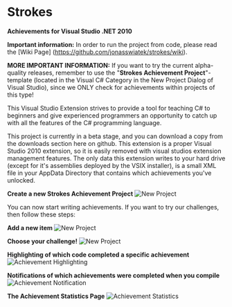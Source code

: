 # Strokes
**Achievements for Visual Studio .NET 2010**

**Important information:** In order to run the project from code, please read the [Wiki Page] (https://github.com/jonasswiatek/strokes/wiki).

**MORE IMPORTANT INFORMATION:** If you want to try the current alpha-quality releases, remember to use the "**Strokes Achievement Project**"-template (located in the Visual C# Category in the New Project Dialog of Visual Studio), since we ONLY check for achievements within projects of this type!

This Visual Studio Extension strives to provide a tool for teaching C# to beginners and give experienced programmers an opportunity to catch up with all the features of the C# programming language.

This project is currently in a beta stage, and you can download a copy from the downloads section here on github. This extension is a proper Visual Studio 2010 extension, so it is easily removed with visual studios extension management features. The only data this extension writes to your hard drive (except for it's assemblies deployed by the VSIX installer), is a small XML file in your AppData Directory that contains which achievements you've unlocked.

**Create a new Strokes Achievement Project**
![New Project](/jonasswiatek/strokes/raw/master/docs/project_template.png)

You can now start writing achievements. If you want to try our challenges, then follow these steps:

**Add a new item**
![New Project](/jonasswiatek/strokes/raw/master/docs/project_add_challenge.png)

**Choose your challenge!**
![New Project](/jonasswiatek/strokes/raw/master/docs/template_challenges.png)

**Highlighting of which code completed a specific achievement**
![Achievement Highlighting](/jonasswiatek/strokes/raw/master/docs/achievement_viewport.png)

**Notifications of which achievements were completed when you compile**
![Achievement Notification](/jonasswiatek/strokes/raw/master/docs/achievements_notification.png)

**The Achievement Statistics Page**
![Achievement Statistics](/jonasswiatek/strokes/raw/master/docs/achievement_statistics.png)
